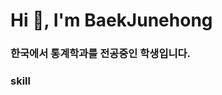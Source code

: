 <h1 align="left">Hi 👋, I'm BaekJunehong</h1>
<h3 align="left">한국에서 통계학과를 전공중인 학생입니다.</h3>

<h3 align="left">skill</h3>
<p align="left"><img src="https://img.shields.io/badge/Python-3776AB?style=flat&logo=python&logoColor=white"/></p>
